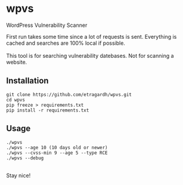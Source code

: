 # wpvs
WordPress Vulnerability Scanner

First run takes some time since a lot of requests is sent. Everything is cached and searches are 100% local if possible.<br />
<br />
This tool is for searching vulnerability datebases. Not for scanning a website.

## Installation
```
git clone https://github.com/etragardh/wpvs.git
cd wpvs
pip freeze > requirements.txt
pip install -r requirements.txt
```

## Usage
```
./wpvs
./wpvs --age 10 (10 days old or newer)
./wpvs --cvss-min 9 --age 5 --type RCE
./wpvs --debug
```

<br />
Stay nice!
